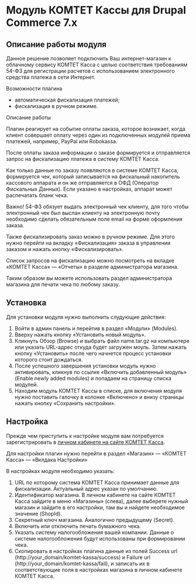 # Модуль КОМТЕТ Кассы для Drupal Commerce 7.x

## Описание работы модуля

Данное решение позволяет подключить Ваш интернет-магазин к облачному сервису КОМТЕТ Касса с целью соответствия требованиям 54-ФЗ для регистрации расчетов с использованием электронного средства платежа в сети Интернет.

Возможности плагина

  - автоматическая фискализация платежей;
  - фискализация в ручном режиме.

Описание работы

Плагин реагирует на событие оплаты заказа, которое возникает, когда клиент совершает оплату через один из подключенных модулей приема платежей, например, PayPal или Robokassa.

После оплаты заказа информации о заказе формируется и отправляется запрос на фискализацию платежа в систему КОМТЕТ Касса.

Как только данные по заказу появляются в системе КОМТЕТ Касса, формируется чек, который записывается на фискальный накопитель кассового аппарата и он же отправляется в ОФД (Оператор Фискальных Данных). Если указано в настройках, аппарат может распечатать бланк чека.

Важно! 54-ФЗ обязует выдать электронный чек клиенту, для того чтобы электронный чек был выслан клиенту на электронную почту необходимо сделать обязательным поле email на форме оформления заказа.

Также фискализировать заказ можно в ручном режиме. Для этого нужно перейти на вкладку «Фискализация» заказа в управлении заказом и нажать кнопку «Фискализировать».

Список запросов на фискализацию можно посмотреть на вкладке «КОМТЕТ Касса» — «Отчеты» в разделе администратора магазина.

Таким образом вы можете использовать раздел администратора магазина для печати чека по любому заказу.

## Установка

Для установки модуля нужно выполнить слудующие действия:

1. Войти в админ панель и перейтив в раздел «Модули» (Modules).
2. Вверху нажать кнопку «Установить новый модуль».
3. Кликнуть Обзор (Browse) и выбрать файл name.tar.gz на компьютере или указать URL-адрес откуда будет загружен моуль. Затем нажать кнопку «Установить» после чего начнется процесс установки которого стоит дождаться. 
4. После успешного завершения установки модуль нужно активировать, кликнув по ссылке «Включить добавленный модуль» (Enable newly added modules) и попадаем на страницу списка модулей.
5. Находим модуль КОМТЕТ Кассы в списке, для включения модуля нужно поставить галочку в колонке «Включено» и внизу страницы нажать кнопку «Сохранить настройки».

## Настройка

Прежде чем приступить к настройке модуля вам потребуется зарегистрировать в [личном кабинете на сайте КОМТЕТ Касса][kassa_komtet_signup].

Для настройки плагин нужно перейти в раздел «Магазин» — «КОМТЕТ Касса» — «Вклдака Настройки»

В настройках модуля необходимо указать:
1. URL по которому система КОМТЕТ Касса принимает данные для фискализации. Актуальный адрес указан по умолчанию.
2. Идентификатор магазина. В личном кабинете на сайте КОМТЕТ Касса зайдите в меню «Магазины» (слева), далее выберете нужный магазин и зайдите в его настройки, там вы и найдете необходимое значение (ShopId).
3. Секретный ключ магазина. Аналогично предыдущему (Secret).
4. Включить или отключить печать бумажного чека.
5. Указать систему налогообложения вашей компании. Данные о системе налогообложения будут использованы при формировании чека.
6. Скопировать в настройках плагина данные из полей Success url (http://your_domain/komtet-kassa/success)  и Failure url (http://your_domain/komtet-kassa/fail), и записать их в соответствующие поля в настройках магазина в личном кабинете КОМТЕТ Касса.


[kassa_komtet_signup]: https://kassa.komtet.ru/signup